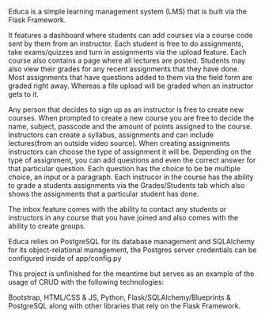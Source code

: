 Educa is a simple learning management system (LMS) that is built via the Flask Framework.

It features a dashboard where students can add courses via a course code sent by them from an instructor. Each student is free to do assignments, take exams/quizzes and turn in assignments via the upload feature. Each course also contains a page where all lectures are posted. Students may also view their grades for any recent assignments that they have done. Most assignments that have questions added to them via the field form are graded right away. Whereas a file upload will be graded when an instructor gets to it.

Any person that decides to sign up as an instructor is free to create new courses. When prompted to create a new course you are free to decide the name, subject, passcode and the amount of points assigned to the course. Instructors can create a syllabus, assignments and can include lectures(from an outside video source). When creating assignments instructors can choose the type of assignment it will be. Depending on the type of assignment, you can add questions and even the correct answer for that particular question. Each question has the choice to be be multiple choice, an input or a paragraph. Each instrucor in the course has the ability to grade a students assignments via the Grades/Students tab which also shows the assignments that a particular student has done.

The inbox feature comes with the ability to contact any students or instructors in any course that you have joined and also comes with the ability to create groups.

Educa relies on PostgreSQL for its database management and SQLAlchemy for its object-relational management, the Postgres server credentials can be configured inside of app/config.py

This project is unfinished for the meantime but serves as an example of the usage of CRUD with the following technologies:

Bootstrap, HTML/CSS & JS, Python, Flask/SQLAlchemy/Blueprints & PostgreSQL along with other libraries that rely on the Flask Framework.
